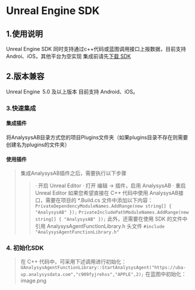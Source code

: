 # Unreal Engine SDK
## 1.使用说明
Unreal Engine SDK 同时支持通过c++代码或蓝图调用接口上报数据，目前支持Androi、iOS，其他平台为空实现
集成前请先[下载 SDK](https://github.com/jiguang-uba/ans-unreal-sdk)

## 2.版本兼容
Unreal Engine 5.0 及以上版本
目前支持 Android、iOS。

### 3.快速集成

#### 集成插件
 将AnalysysAB目录方式您的项目Plugins文件夹（如果plugins目录不存在则需要创建名为plugins的文件夹）
#### 使用插件
>集成AnalysysAB插件之后，需要执行以下步骤
>>· 开启 Unreal Editor
>>· 打开 编辑 → 插件，启用 AnalysysAB
>>· 重启Unreal Editor
>如果您希望直接在 C++ 代码中使用 AnalysysAB接口，需要在项目的 *.Build.cs 文件中添加以下内容：
`PrivateDependencyModuleNames.AddRange(new string[] { "AnalysysAB" });`
`PrivateIncludePathModuleNames.AddRange(new string[] { "AnalysysAB" });`
>此外，还需要在使用 SDK 的文件中引用 AnalysysAgentFunctionLibrary.h 头文件
`#include "AnalysysAgentFunctionLibrary.h"`

### 4. 初始化SDK
>在 C++ 代码中，可采用下述调用进行初始化：
`UAnalysysAgentFunctionLibrary::StartAnalysysAgent("https://uba-up.analysysdata.com","c909fyjrehss","APPLE",2);`
>在蓝图中初始化：
image.png
